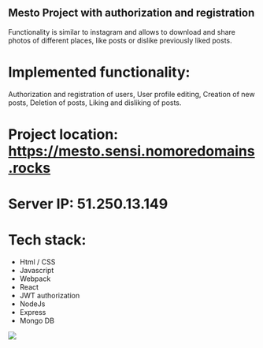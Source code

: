 ## Mesto Project with authorization and registration

Functionality is similar to instagram and allows to download and share photos of different places, like posts or dislike previously liked posts.

# Implemented functionality:
Authorization and registration of users,
User profile editing,
Creation of new posts,
Deletion of posts,
Liking and disliking of posts.

# Project location: https://mesto.sensi.nomoredomains.rocks

# Server IP: 51.250.13.149

# Tech stack:
- Html / CSS
- Javascript
- Webpack
- React
- JWT authorization
- NodeJs
- Express
- Mongo DB

![](public/mesto_480px.gif)
